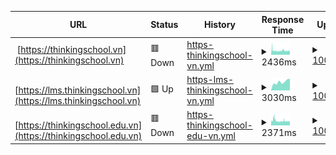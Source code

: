<!--start: status pages-->
<!-- This summary is generated by Upptime (https://github.com/upptime/upptime) -->
<!-- Do not edit this manually, your changes will be overwritten -->
<!-- prettier-ignore -->
| URL | Status | History | Response Time | Uptime |
| --- | ------ | ------- | ------------- | ------ |
| <img alt="" src="https://icons.duckduckgo.com/ip3/thinkingschool.vn.ico" height="13"> [https://thinkingschool.vn](https://thinkingschool.vn) | 🟥 Down | [https-thinkingschool-vn.yml](https://github.com/thinkingschool/upptime/commits/HEAD/history/https-thinkingschool-vn.yml) | <details><summary><img alt="Response time graph" src="./graphs/https-thinkingschool-vn/response-time-week.png" height="20"> 2436ms</summary><br><a href="https://thinkingschool.github.io/upptime/history/https-thinkingschool-vn"><img alt="Response time 2134" src="https://img.shields.io/endpoint?url=https%3A%2F%2Fraw.githubusercontent.com%2Fthinkingschool%2Fupptime%2FHEAD%2Fapi%2Fhttps-thinkingschool-vn%2Fresponse-time.json"></a><br><a href="https://thinkingschool.github.io/upptime/history/https-thinkingschool-vn"><img alt="24-hour response time 2271" src="https://img.shields.io/endpoint?url=https%3A%2F%2Fraw.githubusercontent.com%2Fthinkingschool%2Fupptime%2FHEAD%2Fapi%2Fhttps-thinkingschool-vn%2Fresponse-time-day.json"></a><br><a href="https://thinkingschool.github.io/upptime/history/https-thinkingschool-vn"><img alt="7-day response time 2436" src="https://img.shields.io/endpoint?url=https%3A%2F%2Fraw.githubusercontent.com%2Fthinkingschool%2Fupptime%2FHEAD%2Fapi%2Fhttps-thinkingschool-vn%2Fresponse-time-week.json"></a><br><a href="https://thinkingschool.github.io/upptime/history/https-thinkingschool-vn"><img alt="30-day response time 2562" src="https://img.shields.io/endpoint?url=https%3A%2F%2Fraw.githubusercontent.com%2Fthinkingschool%2Fupptime%2FHEAD%2Fapi%2Fhttps-thinkingschool-vn%2Fresponse-time-month.json"></a><br><a href="https://thinkingschool.github.io/upptime/history/https-thinkingschool-vn"><img alt="1-year response time 2134" src="https://img.shields.io/endpoint?url=https%3A%2F%2Fraw.githubusercontent.com%2Fthinkingschool%2Fupptime%2FHEAD%2Fapi%2Fhttps-thinkingschool-vn%2Fresponse-time-year.json"></a></details> | <details><summary><a href="https://thinkingschool.github.io/upptime/history/https-thinkingschool-vn">100.00%</a></summary><a href="https://thinkingschool.github.io/upptime/history/https-thinkingschool-vn"><img alt="All-time uptime 100.00%" src="https://img.shields.io/endpoint?url=https%3A%2F%2Fraw.githubusercontent.com%2Fthinkingschool%2Fupptime%2FHEAD%2Fapi%2Fhttps-thinkingschool-vn%2Fuptime.json"></a><br><a href="https://thinkingschool.github.io/upptime/history/https-thinkingschool-vn"><img alt="24-hour uptime 100.00%" src="https://img.shields.io/endpoint?url=https%3A%2F%2Fraw.githubusercontent.com%2Fthinkingschool%2Fupptime%2FHEAD%2Fapi%2Fhttps-thinkingschool-vn%2Fuptime-day.json"></a><br><a href="https://thinkingschool.github.io/upptime/history/https-thinkingschool-vn"><img alt="7-day uptime 100.00%" src="https://img.shields.io/endpoint?url=https%3A%2F%2Fraw.githubusercontent.com%2Fthinkingschool%2Fupptime%2FHEAD%2Fapi%2Fhttps-thinkingschool-vn%2Fuptime-week.json"></a><br><a href="https://thinkingschool.github.io/upptime/history/https-thinkingschool-vn"><img alt="30-day uptime 100.00%" src="https://img.shields.io/endpoint?url=https%3A%2F%2Fraw.githubusercontent.com%2Fthinkingschool%2Fupptime%2FHEAD%2Fapi%2Fhttps-thinkingschool-vn%2Fuptime-month.json"></a><br><a href="https://thinkingschool.github.io/upptime/history/https-thinkingschool-vn"><img alt="1-year uptime 100.00%" src="https://img.shields.io/endpoint?url=https%3A%2F%2Fraw.githubusercontent.com%2Fthinkingschool%2Fupptime%2FHEAD%2Fapi%2Fhttps-thinkingschool-vn%2Fuptime-year.json"></a></details>
| <img alt="" src="https://icons.duckduckgo.com/ip3/lms.thinkingschool.vn.ico" height="13"> [https://lms.thinkingschool.vn](https://lms.thinkingschool.vn) | 🟩 Up | [https-lms-thinkingschool-vn.yml](https://github.com/thinkingschool/upptime/commits/HEAD/history/https-lms-thinkingschool-vn.yml) | <details><summary><img alt="Response time graph" src="./graphs/https-lms-thinkingschool-vn/response-time-week.png" height="20"> 3030ms</summary><br><a href="https://thinkingschool.github.io/upptime/history/https-lms-thinkingschool-vn"><img alt="Response time 2739" src="https://img.shields.io/endpoint?url=https%3A%2F%2Fraw.githubusercontent.com%2Fthinkingschool%2Fupptime%2FHEAD%2Fapi%2Fhttps-lms-thinkingschool-vn%2Fresponse-time.json"></a><br><a href="https://thinkingschool.github.io/upptime/history/https-lms-thinkingschool-vn"><img alt="24-hour response time 4118" src="https://img.shields.io/endpoint?url=https%3A%2F%2Fraw.githubusercontent.com%2Fthinkingschool%2Fupptime%2FHEAD%2Fapi%2Fhttps-lms-thinkingschool-vn%2Fresponse-time-day.json"></a><br><a href="https://thinkingschool.github.io/upptime/history/https-lms-thinkingschool-vn"><img alt="7-day response time 3030" src="https://img.shields.io/endpoint?url=https%3A%2F%2Fraw.githubusercontent.com%2Fthinkingschool%2Fupptime%2FHEAD%2Fapi%2Fhttps-lms-thinkingschool-vn%2Fresponse-time-week.json"></a><br><a href="https://thinkingschool.github.io/upptime/history/https-lms-thinkingschool-vn"><img alt="30-day response time 2801" src="https://img.shields.io/endpoint?url=https%3A%2F%2Fraw.githubusercontent.com%2Fthinkingschool%2Fupptime%2FHEAD%2Fapi%2Fhttps-lms-thinkingschool-vn%2Fresponse-time-month.json"></a><br><a href="https://thinkingschool.github.io/upptime/history/https-lms-thinkingschool-vn"><img alt="1-year response time 2739" src="https://img.shields.io/endpoint?url=https%3A%2F%2Fraw.githubusercontent.com%2Fthinkingschool%2Fupptime%2FHEAD%2Fapi%2Fhttps-lms-thinkingschool-vn%2Fresponse-time-year.json"></a></details> | <details><summary><a href="https://thinkingschool.github.io/upptime/history/https-lms-thinkingschool-vn">100.00%</a></summary><a href="https://thinkingschool.github.io/upptime/history/https-lms-thinkingschool-vn"><img alt="All-time uptime 100.00%" src="https://img.shields.io/endpoint?url=https%3A%2F%2Fraw.githubusercontent.com%2Fthinkingschool%2Fupptime%2FHEAD%2Fapi%2Fhttps-lms-thinkingschool-vn%2Fuptime.json"></a><br><a href="https://thinkingschool.github.io/upptime/history/https-lms-thinkingschool-vn"><img alt="24-hour uptime 100.00%" src="https://img.shields.io/endpoint?url=https%3A%2F%2Fraw.githubusercontent.com%2Fthinkingschool%2Fupptime%2FHEAD%2Fapi%2Fhttps-lms-thinkingschool-vn%2Fuptime-day.json"></a><br><a href="https://thinkingschool.github.io/upptime/history/https-lms-thinkingschool-vn"><img alt="7-day uptime 100.00%" src="https://img.shields.io/endpoint?url=https%3A%2F%2Fraw.githubusercontent.com%2Fthinkingschool%2Fupptime%2FHEAD%2Fapi%2Fhttps-lms-thinkingschool-vn%2Fuptime-week.json"></a><br><a href="https://thinkingschool.github.io/upptime/history/https-lms-thinkingschool-vn"><img alt="30-day uptime 100.00%" src="https://img.shields.io/endpoint?url=https%3A%2F%2Fraw.githubusercontent.com%2Fthinkingschool%2Fupptime%2FHEAD%2Fapi%2Fhttps-lms-thinkingschool-vn%2Fuptime-month.json"></a><br><a href="https://thinkingschool.github.io/upptime/history/https-lms-thinkingschool-vn"><img alt="1-year uptime 100.00%" src="https://img.shields.io/endpoint?url=https%3A%2F%2Fraw.githubusercontent.com%2Fthinkingschool%2Fupptime%2FHEAD%2Fapi%2Fhttps-lms-thinkingschool-vn%2Fuptime-year.json"></a></details>
| <img alt="" src="https://icons.duckduckgo.com/ip3/thinkingschool.edu.vn.ico" height="13"> [https://thinkingschool.edu.vn](https://thinkingschool.edu.vn) | 🟥 Down | [https-thinkingschool-edu-vn.yml](https://github.com/thinkingschool/upptime/commits/HEAD/history/https-thinkingschool-edu-vn.yml) | <details><summary><img alt="Response time graph" src="./graphs/https-thinkingschool-edu-vn/response-time-week.png" height="20"> 2371ms</summary><br><a href="https://thinkingschool.github.io/upptime/history/https-thinkingschool-edu-vn"><img alt="Response time 3374" src="https://img.shields.io/endpoint?url=https%3A%2F%2Fraw.githubusercontent.com%2Fthinkingschool%2Fupptime%2FHEAD%2Fapi%2Fhttps-thinkingschool-edu-vn%2Fresponse-time.json"></a><br><a href="https://thinkingschool.github.io/upptime/history/https-thinkingschool-edu-vn"><img alt="24-hour response time 2007" src="https://img.shields.io/endpoint?url=https%3A%2F%2Fraw.githubusercontent.com%2Fthinkingschool%2Fupptime%2FHEAD%2Fapi%2Fhttps-thinkingschool-edu-vn%2Fresponse-time-day.json"></a><br><a href="https://thinkingschool.github.io/upptime/history/https-thinkingschool-edu-vn"><img alt="7-day response time 2371" src="https://img.shields.io/endpoint?url=https%3A%2F%2Fraw.githubusercontent.com%2Fthinkingschool%2Fupptime%2FHEAD%2Fapi%2Fhttps-thinkingschool-edu-vn%2Fresponse-time-week.json"></a><br><a href="https://thinkingschool.github.io/upptime/history/https-thinkingschool-edu-vn"><img alt="30-day response time 2718" src="https://img.shields.io/endpoint?url=https%3A%2F%2Fraw.githubusercontent.com%2Fthinkingschool%2Fupptime%2FHEAD%2Fapi%2Fhttps-thinkingschool-edu-vn%2Fresponse-time-month.json"></a><br><a href="https://thinkingschool.github.io/upptime/history/https-thinkingschool-edu-vn"><img alt="1-year response time 3374" src="https://img.shields.io/endpoint?url=https%3A%2F%2Fraw.githubusercontent.com%2Fthinkingschool%2Fupptime%2FHEAD%2Fapi%2Fhttps-thinkingschool-edu-vn%2Fresponse-time-year.json"></a></details> | <details><summary><a href="https://thinkingschool.github.io/upptime/history/https-thinkingschool-edu-vn">100.00%</a></summary><a href="https://thinkingschool.github.io/upptime/history/https-thinkingschool-edu-vn"><img alt="All-time uptime 100.00%" src="https://img.shields.io/endpoint?url=https%3A%2F%2Fraw.githubusercontent.com%2Fthinkingschool%2Fupptime%2FHEAD%2Fapi%2Fhttps-thinkingschool-edu-vn%2Fuptime.json"></a><br><a href="https://thinkingschool.github.io/upptime/history/https-thinkingschool-edu-vn"><img alt="24-hour uptime 100.00%" src="https://img.shields.io/endpoint?url=https%3A%2F%2Fraw.githubusercontent.com%2Fthinkingschool%2Fupptime%2FHEAD%2Fapi%2Fhttps-thinkingschool-edu-vn%2Fuptime-day.json"></a><br><a href="https://thinkingschool.github.io/upptime/history/https-thinkingschool-edu-vn"><img alt="7-day uptime 100.00%" src="https://img.shields.io/endpoint?url=https%3A%2F%2Fraw.githubusercontent.com%2Fthinkingschool%2Fupptime%2FHEAD%2Fapi%2Fhttps-thinkingschool-edu-vn%2Fuptime-week.json"></a><br><a href="https://thinkingschool.github.io/upptime/history/https-thinkingschool-edu-vn"><img alt="30-day uptime 100.00%" src="https://img.shields.io/endpoint?url=https%3A%2F%2Fraw.githubusercontent.com%2Fthinkingschool%2Fupptime%2FHEAD%2Fapi%2Fhttps-thinkingschool-edu-vn%2Fuptime-month.json"></a><br><a href="https://thinkingschool.github.io/upptime/history/https-thinkingschool-edu-vn"><img alt="1-year uptime 100.00%" src="https://img.shields.io/endpoint?url=https%3A%2F%2Fraw.githubusercontent.com%2Fthinkingschool%2Fupptime%2FHEAD%2Fapi%2Fhttps-thinkingschool-edu-vn%2Fuptime-year.json"></a></details>

<!--end: status pages-->

